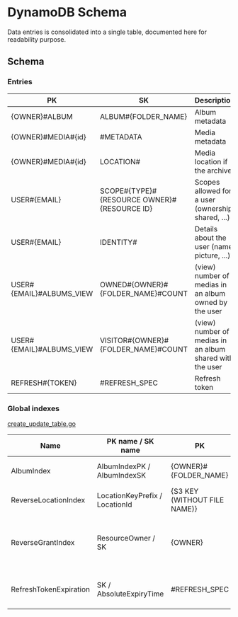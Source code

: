 DynamoDB Schema
=======================================

Data entries is consolidated into a single table, documented here for readability purpose.

Schema
---------------------------------------

### Entries

| PK                       | SK                                          | Description                                              | Module               |
|--------------------------|---------------------------------------------|----------------------------------------------------------|----------------------|
| {OWNER}#ALBUM            | ALBUM#{FOLDER_NAME}                         | Album metadata                                           | catalogdynamo        |
| {OWNER}#MEDIA#{id}       | #METADATA                                   | Media metadata                                           | catalogdynamo        | 
| {OWNER}#MEDIA#{id}       | LOCATION#                                   | Media location if the archive                            | archivedynamo        |
| USER#{EMAIL}             | SCOPE#{TYPE}#{RESOURCE OWNER}#{RESOURCE ID} | Scopes allowed for a user (ownership, shared, ...)       | aclscopedynamodb     |
| USER#{EMAIL}             | IDENTITY#                                   | Details about the user (name, picture, ...)              | aclidentitydynamodb  |
| USER#{EMAIL}#ALBUMS_VIEW | OWNED#{OWNER}#{FOLDER_NAME}#COUNT           | (view) number of medias in an album owned by the user    | catalogviewsdynamodb |
| USER#{EMAIL}#ALBUMS_VIEW | VISITOR#{OWNER}#{FOLDER_NAME}#COUNT         | (view) number of medias in an album shared with the user | catalogviewsdynamodb |
| REFRESH#{TOKEN}          | #REFRESH_SPEC                               | Refresh token                                            | aclrefreshdynamodb   |

### Global indexes

[create_update_table.go](pkg/awssupport/appdynamodb/create_update_table.go)

| Name                   | PK name / SK name              | PK                           | SK                                          | Description                             |
|------------------------|--------------------------------|------------------------------|---------------------------------------------|-----------------------------------------|
| AlbumIndex             | AlbumIndexPK / AlbumIndexSK    | {OWNER}#{FOLDER_NAME}        | #METADATA                                   | Catalog - Find medias by albums         |
| ReverseLocationIndex   | LocationKeyPrefix / LocationId | {S3 KEY (WITHOUT FILE NAME)} | {MEDIA ID}                                  | Archive - Warmup cache                  |
| ReverseGrantIndex      | ResourceOwner / SK             | {OWNER}                      | SCOPE#{TYPE}#{RESOURCE OWNER}#{RESOURCE ID} | ACL - list to whom resources are shared |
| RefreshTokenExpiration | SK / AbsoluteExpiryTime        | #REFRESH_SPEC                | {DATETIME}                                  | OAuth - housekeeping old refresh token  |
